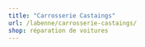 ```yaml
---
title: "Carrosserie Castaings"
url: /labenne/carrosserie-castaings/
shop: réparation de voitures
---
```

